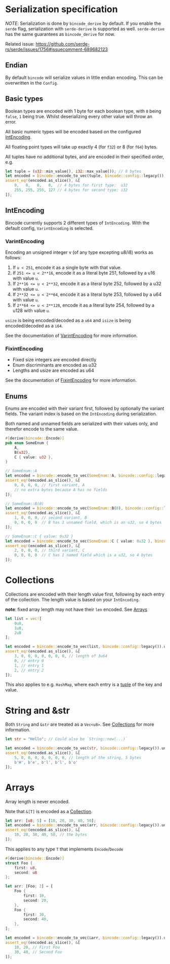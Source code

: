 # Serialization specification

*NOTE*: Serialization is done by `bincode_derive` by default. If you enable the `serde` flag, serialization with `serde-derive` is supported as well. `serde-derive` has the same guarantees as `bincode_derive` for now.

Related issue: <https://github.com/serde-rs/serde/issues/1756#issuecomment-689682123>

## Endian

By default `bincode` will serialize values in little endian encoding. This can be overwritten in the `Config`.

## Basic types

Boolean types are encoded with 1 byte for each boolean type, with `0` being `false`, `1` being true. Whilst deserializing every other value will throw an error.

All basic numeric types will be encoded based on the configured [IntEncoding](#intencoding).

All floating point types will take up exactly 4 (for `f32`) or 8 (for `f64`) bytes.

All tuples have no additional bytes, and are encoded in their specified order, e.g.
```rust
let tuple = (u32::min_value(), i32::max_value()); // 8 bytes
let encoded = bincode::encode_to_vec(tuple, bincode::config::legacy()).unwrap();
assert_eq!(encoded.as_slice(), &[
    0,   0,   0,   0,  // 4 bytes for first type:  u32
    255, 255, 255, 127 // 4 bytes for second type: i32
]);
```

## IntEncoding
Bincode currently supports 2 different types of `IntEncoding`. With the default config, `VarintEncoding` is selected.

### VarintEncoding
Encoding an unsigned integer v (of any type excepting u8/i8) works as follows:

1. If `u < 251`, encode it as a single byte with that value.
1. If `251 <= u < 2**16`, encode it as a literal byte 251, followed by a u16 with value `u`.
1. If `2**16 <= u < 2**32`, encode it as a literal byte 252, followed by a u32 with value `u`.
1. If `2**32 <= u < 2**64`, encode it as a literal byte 253, followed by a u64 with value `u`.
1. If `2**64 <= u < 2**128`, encode it as a literal byte 254, followed by a u128 with value `u`.

`usize` is being encoded/decoded as a `u64` and `isize` is being encoded/decoded as a `i64`.

See the documentation of [VarintEncoding](https://docs.rs/bincode/2.0.0-rc/bincode/config/struct.Configuration.html#method.with_variable_int_encoding) for more information.

### FixintEncoding

- Fixed size integers are encoded directly
- Enum discriminants are encoded as u32
- Lengths and usize are encoded as u64

See the documentation of [FixintEncoding](https://docs.rs/bincode/2.0.0-rc/bincode/config/struct.Configuration.html#method.with_fixed_int_encoding) for more information.

## Enums

Enums are encoded with their variant first, followed by optionally the variant fields. The variant index is based on the `IntEncoding` during serialization.

Both named and unnamed fields are serialized with their values only, and therefor encode to the same value.

```rust
#[derive(bincode::Encode)]
pub enum SomeEnum {
    A,
    B(u32),
    C { value: u32 },
}

// SomeEnum::A
let encoded = bincode::encode_to_vec(SomeEnum::A, bincode::config::legacy()).unwrap();
assert_eq!(encoded.as_slice(), &[
    0, 0, 0, 0, // first variant, A
    // no extra bytes because A has no fields
]);

// SomeEnum::B(0)
let encoded = bincode::encode_to_vec(SomeEnum::B(0), bincode::config::legacy()).unwrap();
assert_eq!(encoded.as_slice(), &[
    1, 0, 0, 0, // second variant, B
    0, 0, 0, 0  // B has 1 unnamed field, which is an u32, so 4 bytes
]);

// SomeEnum::C { value: 0u32 }
let encoded = bincode::encode_to_vec(SomeEnum::C { value: 0u32 }, bincode::config::legacy()).unwrap();
assert_eq!(encoded.as_slice(), &[
    2, 0, 0, 0, // third variant, C
    0, 0, 0, 0  // C has 1 named field which is a u32, so 4 bytes
]);
```

# Collections

Collections are encoded with their length value first, following by each entry of the collection. The length value is based on your `IntEncoding`.

**note**: fixed array length may not have their `len` encoded. See [Arrays](#arrays)

```rust
let list = vec![
    0u8,
    1u8,
    2u8
];

let encoded = bincode::encode_to_vec(list, bincode::config::legacy()).unwrap();
assert_eq!(encoded.as_slice(), &[
    3, 0, 0, 0, 0, 0, 0, 0, // length of 3u64
    0, // entry 0
    1, // entry 1
    2, // entry 2
]);
```

This also applies to e.g. `HashMap`, where each entry is a [tuple](#basic-types) of the key and value.

# String and &str

Both `String` and `&str` are treated as a `Vec<u8>`. See [Collections](#collections) for more information.

```rust
let str = "Hello"; // Could also be `String::new(...)`

let encoded = bincode::encode_to_vec(str, bincode::config::legacy()).unwrap();
assert_eq!(encoded.as_slice(), &[
    5, 0, 0, 0, 0, 0, 0, 0, // length of the string, 5 bytes
    b'H', b'e', b'l', b'l', b'o'
]);
```

# Arrays

Array length is never encoded.

Note that `&[T]` is encoded as a [Collection](#collections).


```rust
let arr: [u8; 5] = [10, 20, 30, 40, 50];
let encoded = bincode::encode_to_vec(arr, bincode::config::legacy()).unwrap();
assert_eq!(encoded.as_slice(), &[
    10, 20, 30, 40, 50, // the bytes
]);

```

This applies to any type `T` that implements `Encode`/`Decode`

```rust
#[derive(bincode::Encode)]
struct Foo {
    first: u8,
    second: u8
};

let arr: [Foo; 2] = [
    Foo {
        first: 10,
        second: 20,
    },
    Foo {
        first: 30,
        second: 40,
    },
];

let encoded = bincode::encode_to_vec(&arr, bincode::config::legacy()).unwrap();
assert_eq!(encoded.as_slice(), &[
    10, 20, // First Foo
    30, 40, // Second Foo
]);
```

